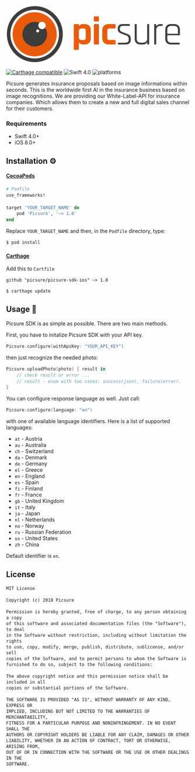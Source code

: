 <img src="assets/logo.png" alt="Picsure">

[![Carthage compatible](https://img.shields.io/badge/Carthage-compatible-4BC51D.svg?style=flat)](#carthage)
![Swift 4.0](https://img.shields.io/badge/Swift-3.0.x-orange.svg)
![platforms](https://img.shields.io/badge/platforms-iOS-lightgrey.svg)

Picsure generates insurance proposals based on image informations within seconds. This is the worldwide first AI in the insurance business based on image recognitions. We are providing our White-Label-API for insurance companies. Which allows them to create a new and full digital sales channel for their customers.

### Requirements ###

* Swift 4.0+
* iOS 8.0+

## Installation ⚙️ ##

#### [CocoaPods](https://guides.cocoapods.org/using/using-cocoapods.html)

```ruby
# Podfile
use_frameworks!

target 'YOUR_TARGET_NAME' do
    pod 'Picsure', '~> 1.0'
end
```

Replace `YOUR_TARGET_NAME` and then, in the `Podfile` directory, type:

```bash
$ pod install
```

#### [Carthage](https://github.com/Carthage/Carthage)

Add this to `Cartfile`

```
github "picsure/picsure-sdk-ios" ~> 1.0
```

```bash
$ carthage update
```

## Usage 🚀 ##

Picsure SDK is as simple as possible. There are two main methods.

First, you have to initalize Picsure SDK with your API key.

```swift
Picsure.configure(withApiKey: "YOUR_API_KEY")
```
then just recognize the needed photo:

```swift
Picsure.uploadPhoto(photo) { result in
    // check result or error ...
    // result - enum with two cases: success(json), failure(error).
}
```

You can configure response language as well. Just call:

```swift
Picsure.configure(language: "en")
```

with one of available language identifiers. Here is a list of supported languages:

- `at` - Austria
- `au` - Australia
- `ch` - Switzerland
- `da` - Denmark
- `de` - Germany
- `el` - Greece
- `en` - England
- `es` - Spain
- `fi` - Finland
- `fr` - France
- `gb` - United Kingdom
- `it` - Italy
- `ja` - Japan
- `nl` - Netherlands
- `no` - Norway
- `ru` - Russian Federation
- `us` - United States
- `zh` - China

Default identifier is `en`.

## License ##

```
MIT License

Copyright (c) 2018 Picsure

Permission is hereby granted, free of charge, to any person obtaining a copy
of this software and associated documentation files (the "Software"), to deal
in the Software without restriction, including without limitation the rights
to use, copy, modify, merge, publish, distribute, sublicense, and/or sell
copies of the Software, and to permit persons to whom the Software is
furnished to do so, subject to the following conditions:

The above copyright notice and this permission notice shall be included in all
copies or substantial portions of the Software.

THE SOFTWARE IS PROVIDED "AS IS", WITHOUT WARRANTY OF ANY KIND, EXPRESS OR
IMPLIED, INCLUDING BUT NOT LIMITED TO THE WARRANTIES OF MERCHANTABILITY,
FITNESS FOR A PARTICULAR PURPOSE AND NONINFRINGEMENT. IN NO EVENT SHALL THE
AUTHORS OR COPYRIGHT HOLDERS BE LIABLE FOR ANY CLAIM, DAMAGES OR OTHER
LIABILITY, WHETHER IN AN ACTION OF CONTRACT, TORT OR OTHERWISE, ARISING FROM,
OUT OF OR IN CONNECTION WITH THE SOFTWARE OR THE USE OR OTHER DEALINGS IN THE
SOFTWARE.
```
